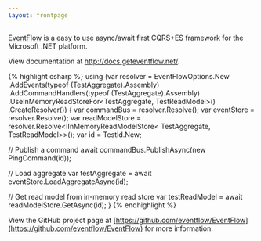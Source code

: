 ```yaml
---
layout: frontpage
---
```


[EventFlow](https://github.com/eventflow/EventFlow)
is a easy to use async/await first CQRS+ES framework for the Microsoft .NET
platform.

View documentation at <a href="http://docs.geteventflow.net/">http://docs.geteventflow.net/</a>.

{% highlight csharp %}
using (var resolver = EventFlowOptions.New
  .AddEvents(typeof (TestAggregate).Assembly)
  .AddCommandHandlers(typeof (TestAggregate).Assembly)
  .UseInMemoryReadStoreFor<TestAggregate, TestReadModel>()
  .CreateResolver())
{
  var commandBus = resolver.Resolve<ICommandBus>();
  var eventStore = resolver.Resolve<IEventStore>();
  var readModelStore = resolver.Resolve<IInMemoryReadModelStore<
    TestAggregate,
    TestReadModel>>();
  var id = TestId.New;

  // Publish a command
  await commandBus.PublishAsync(new PingCommand(id));

  // Load aggregate
  var testAggregate = await eventStore.LoadAggregateAsync<TestAggregate>(id);

  // Get read model from in-memory read store
  var testReadModel = await readModelStore.GetAsync(id);
}
{% endhighlight %}


View the GitHub project page at
[https://github.com/eventflow/EventFlow](https://github.com/eventflow/EventFlow)
for more information.

